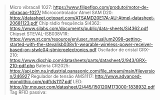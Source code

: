 > Micro vibracall 1027: https://www.filipeflop.com/produto/motor-de-vibracao-1027/
> Microcontrolador Atmel SAM D20: https://datasheet.octopart.com/ATSAMD20E17A-AU-Atmel-datasheet-20681123.pdf
> Chip rádio frequência Si4362: https://www.silabs.com/documents/public/data-sheets/Si4362.pdf
> Chipset STEVAL-ISB038V1R: https://www.st.com/resource/en/user_manual/um2098-getting-started-with-the-stevalisb038v1r-wearable-wireless-power-receiver-based-on-stwlc04-stmicroelectronics.pdf
> Oscilador de cristal GRX-210: https://www.digchip.com/datasheets/parts/datasheet/2/943/GRX-210-pdf.php
> Bateria CR2025: https://api.pim.na.industrial.panasonic.com/file_stream/main/fileversion/246927
> Regulador de tensão AMS1117: http://www.advanced-monolithic.com/pdf/ds1117.pdf
> LED: https://br.mouser.com/datasheet/2/445/150120M173000-1838932.pdf
> Tag RFID passiva: 
